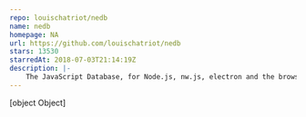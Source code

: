 ```yaml
---
repo: louischatriot/nedb
name: nedb
homepage: NA
url: https://github.com/louischatriot/nedb
stars: 13530
starredAt: 2018-07-03T21:14:19Z
description: |-
    The JavaScript Database, for Node.js, nw.js, electron and the browser
---
```


[object Object]
